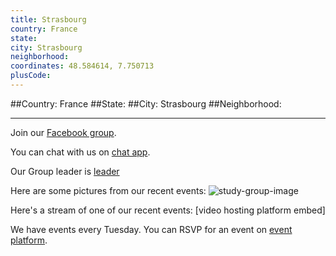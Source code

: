 ```yaml
---
title: Strasbourg
country: France
state: 
city: Strasbourg
neighborhood: 
coordinates: 48.584614, 7.750713
plusCode:
---
```


##Country: France
##State: 
##City: Strasbourg
##Neighborhood: 
*****
Join our [Facebook group](https://www.facebook.com/groups/free.code.camp.strasbourg).

You can chat with us on [chat app]().

Our Group leader is [leader]()

Here are some pictures from our recent events:
![study-group-image]()

Here's a stream of one of our recent events:
[video hosting platform embed]

We have events every Tuesday. You can RSVP for an event on [event platform]().
